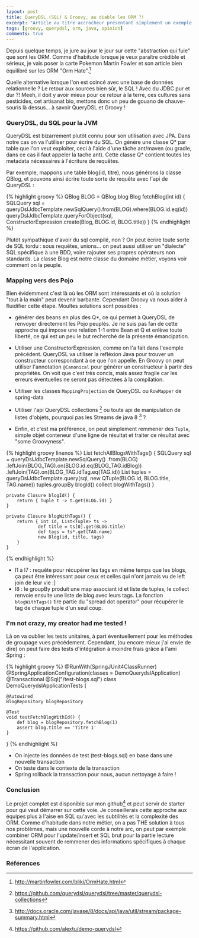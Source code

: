 ```yaml
---
layout: post
title: QueryDSL (SQL) & Groovy, au diable les ORM ?!
excerpt: "Article au titre accrocheur présentant simplement un exemple d'utilisation de QueryDSL avec Groovy."
tags: [groovy, querydsl, orm, java, opinion]
comments: true
---
```


Depuis quelque temps, je jure au jour le jour sur cette "abstraction qui fuie" que sont les ORM. Comme d'habitude lorsque je veux paraître crédible et sérieux, je vais poser la carte Pokemon Martin Fowler et son article bien équilibré sur les ORM "Orm Hate".[^1]

Quelle alternative lorsque l'on est coincé avec une base de données relationnelle ? Le retour aux sources bien sûr, le SQL ! Avec du JDBC pur et dur ?! Meeh, il doit y avoir mieux pour ce retour à la terre, ces cultures sans pesticides, cet artisanat bio, mettons donc un peu de gouano de chauve-souris là dessus... à savoir QueryDSL et Groovy !

### QueryDSL, du SQL pour la JVM
QueryDSL est bizarrement plutôt connu pour son utilisation avec JPA. Dans notre cas on va l'utiliser pour écrire du SQL. On génère une classe Q* par table que l'on veut exploiter, ceci à l'aide d'une tâche ant/maven (ou gradle, dans ce cas il faut appeler la tache ant). Cette classe Q* contient toutes les metadata nécessaires à l'écriture de requêtes.

Par exemple, mappons une table blog(id, titre), nous générons la classe QBlog, et pouvons ainsi écrire toute sorte de requête avec l'api de QueryDSL :

{% highlight groovy %}
QBlog BLOG = QBlog.blog
Blog fetchBlog(int id) {
    SQLQuery sql = queryDslJdbcTemplate.newSqlQuery().from(BLOG).where(BLOG.id.eq(id))
    queryDslJdbcTemplate.queryForObject(sql, 
    	ConstructorExpression.create(Blog, BLOG.id, BLOG.title))
}
{% endhighlight %}

Plutôt sympathique d'avoir du sql compilé, non ? On peut écrire toute sorte de SQL tordu : sous requêtes, unions... on peut aussi utiliser un "dialecte" SQL spécifique à une BDD, voire rajouter ses propres opérateurs non standards. La classe Blog est notre classe du domaine métier, voyons voir comment on la peuple.

### Mapping vers des Pojo
Bien évidemment c'est là où les ORM sont intéressants et où la solution "tout à la main" peut devenir barbante. Cependant Groovy va nous aider à fluidifier cette étape.
Moultes solutions sont possibles :

* générer des beans en plus des Q*, ce qui permet à QueryDSL de renvoyer directement les Pojo peuplés. Je ne suis pas fan de cette approche qui impose une relation 1-1 entre Bean et Q et enlève toute liberté, ce qui est un peu le but recherché de la présente émancipation. 

* Utiliser une ConstructorExpression, comme on l'a fait dans l'exemple précédent. 
QueryDSL va utiliser la refléxion Java pour trouver un constructeur correspondant à ce que l'on appelle. En Groovy on peut utiliser l'annotation `@Canonical` pour générer un constructeur à partir des propriétés. On voit que c'est très concis, mais assez fragile car les erreurs éventuelles ne seront pas détectées à la compilation.

* Utiliser les classes `MappingProjection` de QueryDSL ou `RowMapper` de spring-data

* Utiliser l'api QueryDSL collections [^2] ou toute api de manipulation de listes d'objets, pourquoi pas les Streams de java 8 [^3] ?

* Enfin, et c'est ma préférence, on peut simplement remmener des `Tuple`, simple objet conteneur d'une ligne de résultat et traiter ce résultat avec "some Groovyness".

{% highlight groovy linenos %}
List<Blog> fetchAllBlogsWithTags() {
        SQLQuery sql = queryDslJdbcTemplate.newSqlQuery()
                            .from(BLOG)
                            .leftJoin(BLOG_TAG).on(BLOG.id.eq(BLOG_TAG.idBlog))
                            .leftJoin(TAG).on(BLOG_TAG.idTag.eq(TAG.id))
        List<Tuple> tuples = queryDslJdbcTemplate.query(sql, 
        	new QTuple(BLOG.id, BLOG.title, TAG.name))
        tuples.groupBy blogId() collect blogWithTags()
    }

    private Closure blogId() {
        return { Tuple t -> t.get(BLOG.id) }
    }

    private Closure blogWithTags() {
        return { int id, List<Tuple> ts ->
                def title = ts[0].get(BLOG.title)
                def tags = ts*.get(TAG.name)
                new Blog(id, title, tags)
        }
    }
{% endhighlight %}

- l1 à l7 : requête pour récupérer les tags en même temps que les blogs, ça peut être intéressant pour ceux et celles qui n'ont jamais vu de left join de leur vie :]
- l8 : le groupBy produit une map associant id et liste de tuples, le collect renvoie ensuite une liste de blog avec leurs tags. La fonction `blogWithTags()` tire partie du "spread dot operator" pour récupérer le tag de chaque tuple d'un seul coup.

### I'm not crazy, my creator had me tested !
Là on va oublier les tests unitaires, à part éventuellement pour les méthodes de groupage vues précédement. Cependant, (ou encore mieux j'ai envie de dire) on peut faire des tests d'intégration à moindre frais grâce à l'ami Spring :

{% highlight groovy %}
@RunWith(SpringJUnit4ClassRunner)
@SpringApplicationConfiguration(classes = DemoQuerydslApplication)
@Transactional
@Sql("/test-blogs.sql")
class DemoQuerydslApplicationTests {

	@Autowired
	BlogRepository blogRepository

	@Test
	void testFetchBlogWithId() {
		def blog = blogRepository.fetchBlog(1)
		assert blog.title == 'Titre 1'
	}
}
{% endhighlight %}

- On injecte les données de test (test-blogs.sql) en base dans une nouvelle transaction
- On teste dans le contexte de la transaction
- Spring rollback la transaction pour nous, aucun nettoyage à faire !

### Conclusion
Le projet complet est disponible sur mon github[^4] et peut servir de starter pour qui veut démarrer sur cette voie. Je conseillerais cette approche aux équipes plus à l'aise en SQL qu'avec les subtilités et la complexité des ORM. Comme d'habitude dans notre métier, on a pas THE solution à tous nos problèmes, mais une nouvelle corde à notre arc, on peut par exemple combiner ORM pour l'update/insert et SQL brut pour la partie lecture nécessitant souvent de remmener des informations spécifiques à chaque écran de l'application.

### Références
[^1]: <http://martinfowler.com/bliki/OrmHate.html>
[^2]: <https://github.com/querydsl/querydsl/tree/master/querydsl-collections>
[^3]: <http://docs.oracle.com/javase/8/docs/api/java/util/stream/package-summary.html>
[^4]: <https://github.com/alextu/demo-querydsl>



